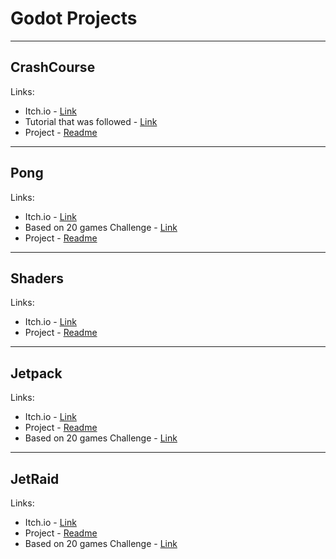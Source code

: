 # Godot Projects

------------
## **CrashCourse**
Links:
- Itch.io - [Link](https://laimonukas.itch.io/godot-crashcourse "Link")
- Tutorial that was followed - [Link](https://www.youtube.com/watch?v=S8lMTwSRoRg "Link")
- Project - [Readme](CrashCourse/)
------------
## **Pong**
Links:
- Itch.io - [Link](https://laimonukas.itch.io/pn "Link")
- Based on 20 games Challenge - [Link](https://20_games_challenge.gitlab.io/challenge/ "Link")
- Project - [Readme](Pong/)
------------
## **Shaders**
Links:
- Itch.io - [Link](https://laimonukas.itch.io/shaders "Link")
- Project - [Readme](Shaders/)
------------
## **Jetpack**
Links:
- Itch.io - [Link](https://laimonukas.itch.io/jetpack-game "Link")
- Project - [Readme](JetPack/)
- Based on 20 games Challenge - [Link](https://20_games_challenge.gitlab.io/challenge/ "Link")
------------
## **JetRaid**
Links:
- Itch.io - [Link](https://laimonukas.itch.io/JetRaid "Link")
- Project - [Readme](JetRaid/)
- Based on 20 games Challenge - [Link](https://20_games_challenge.gitlab.io/challenge/ "Link")


